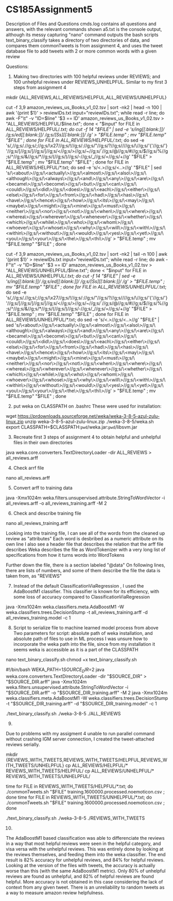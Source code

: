 # CS185Assignment5

Description of Files and Questions
cmds.log contains all questions and answers, with the relevant commands shown
a5.txt is the console output, although its messy capturing "nano" command outputs
the bash scripts text_binary_classify takes a directory of two directories of data, and compares them
commonTweets is from assignment 4, and uses the tweet database file to add tweets with 2 or more common words with a given review

Questions:
1) Making two directories with 100 helpful reviews under REVIEWS; and 100 unhelpful reviews under REVIEWS_UNHELPFUL. 
Similar to my first 3 steps from assignment 4

mkdir {ALL_REVIEWS,ALL_REVIEWS/HELPFUL,ALL_REVIEWS/UNHELPFUL}

cut -f 3,9 amazon_reviews_us_Books_v1_02.tsv | sort -nk2 | head -n 100 | awk '{print $1}' > reviewIDs.txt
input="reviewIDs.txt"; while read -r line; do awk -F"\t" -v "ID=$line" '$3 == ID' amazon_reviews_us_Books_v1_02.tsv > "ALL_REVIEWS/HELPFUL/$line.txt"; done < "$input"
for FILE in ALL_REVIEWS/HELPFUL/*.txt; do cut -f 14 "$FILE" | sed -e 's/ing[[:blank:]]/ /g;s/ed[[:blank:]]/ /g;s/[Ss][[:blank:]]/ /g' > "$FILE.temp" ; mv "$FILE.temp" "$FILE" ;  done
for FILE in ALL_REVIEWS/HELPFUL/*.txt; do sed -e 's/,//g;s/\.//g;s/\;//g;s/\x27//g;s/\!//g;s/\://g;s/\"//g;s/\?//g;s/\///g;s/\\//g;s/'\{'//g;s/'\}'//g;s/\[//g;s/\]//g;s/\|//g;s/\<//g;s/\>//g;s/\~//g;s/\`//g;s/@//g;s/\#//g;s/\$//g;s/%//g;s/\^//g;s/\&//g;s/\*//g;s/(//g;s/)//g;s/-//g;s/_//g;s/=//g;s/+//g' "$FILE" > "$FILE.temp" ; mv "$FILE.temp" "$FILE" ;  done
for FILE in ALL_REVIEWS/HELPFUL/*.txt; do sed -e 's/\<.\>//g;s/\<..\>//g' "$FILE" | sed 's/\<about\>//g;s/\<actually\>//g;s/\<almost\>//g;s/\<also\>//g;s/\<although\>//g;s/\<always\>//g;s/\<and\>//g;s/\<any\>//g;s/\<are\>//g;s/\<became\>//g;s/\<become\>//g;s/\<but\>//g;s/\<can\>//g;s/\<could\>//g;s/\<did\>//g;s/\<does\>//g;s/\<each\>//g;s/\<either\>//g;s/\<else\>//g;s/\<for\>//g;s/\<from\>//g;s/\<had\>//g;s/\<has\>//g;s/\<have\>//g;s/\<hence\>//g;s/\<how\>//g;s/\<its\>//g;s/\<may\>//g;s/\<maybe\>//g;s/\<might\>//g;s/\<mine\>//g;s/\<must\>//g;s/\<neither\>//g;s/\<nor\>//g;s/\<not\>//g;s/\<when\>//g;s/\<where\>//g;s/\<wherea\>//g;s/\<wherever\>//g;s/\<whenever\>//g;s/\<whether\>//g;s/\<which\>//g;s/\<while\>//g;s/\<who\>//g;s/\<whom\>//g;s/\<whoever\>//g;s/\<whose\>//g;s/\<why\>//g;s/\<will\>//g;s/\<with\>//g;s/\<within\>//g;s/\<without\>//g;s/\<would\>//g;s/\<yes\>//g;s/\<yet\>//g;s/\<you\>//g;s/\<your\>//g;s/\<the\>//g;s/\<thi\>//g' > "$FILE.temp" ; mv "$FILE.temp" "$FILE" ; done

cut -f 3,9 amazon_reviews_us_Books_v1_02.tsv | sort -nk2 | tail -n 100 | awk '{print $1}' > reviewIDs.txt
input="reviewIDs.txt"; while read -r line; do awk -F"\t" -v "ID=$line" '$3 == ID' amazon_reviews_us_Books_v1_02.tsv > "ALL_REVIEWS/UNHELPFUL/$line.txt"; done < "$input"
for FILE in ALL_REVIEWS/UNHELPFUL/*.txt; do cut -f 14 "$FILE" | sed -e 's/ing[[:blank:]]/ /g;s/ed[[:blank:]]/ /g;s/[Ss][[:blank:]]/ /g' > "$FILE.temp" ; mv "$FILE.temp" "$FILE" ;  done
for FILE in ALL_REVIEWS/UNHELPFUL/*.txt; do sed -e 's/,//g;s/\.//g;s/\;//g;s/\x27//g;s/\!//g;s/\://g;s/\"//g;s/\?//g;s/\///g;s/\\//g;s/'\{'//g;s/'\}'//g;s/\[//g;s/\]//g;s/\|//g;s/\<//g;s/\>//g;s/\~//g;s/\`//g;s/@//g;s/\#//g;s/\$//g;s/%//g;s/\^//g;s/\&//g;s/\*//g;s/(//g;s/)//g;s/-//g;s/_//g;s/=//g;s/+//g' "$FILE" > "$FILE.temp" ; mv "$FILE.temp" "$FILE" ;  done
for FILE in ALL_REVIEWS/UNHELPFUL/*.txt; do sed -e 's/\<.\>//g;s/\<..\>//g' "$FILE" | sed 's/\<about\>//g;s/\<actually\>//g;s/\<almost\>//g;s/\<also\>//g;s/\<although\>//g;s/\<always\>//g;s/\<and\>//g;s/\<any\>//g;s/\<are\>//g;s/\<became\>//g;s/\<become\>//g;s/\<but\>//g;s/\<can\>//g;s/\<could\>//g;s/\<did\>//g;s/\<does\>//g;s/\<each\>//g;s/\<either\>//g;s/\<else\>//g;s/\<for\>//g;s/\<from\>//g;s/\<had\>//g;s/\<has\>//g;s/\<have\>//g;s/\<hence\>//g;s/\<how\>//g;s/\<its\>//g;s/\<may\>//g;s/\<maybe\>//g;s/\<might\>//g;s/\<mine\>//g;s/\<must\>//g;s/\<neither\>//g;s/\<nor\>//g;s/\<not\>//g;s/\<when\>//g;s/\<where\>//g;s/\<wherea\>//g;s/\<wherever\>//g;s/\<whenever\>//g;s/\<whether\>//g;s/\<which\>//g;s/\<while\>//g;s/\<who\>//g;s/\<whom\>//g;s/\<whoever\>//g;s/\<whose\>//g;s/\<why\>//g;s/\<will\>//g;s/\<with\>//g;s/\<within\>//g;s/\<without\>//g;s/\<would\>//g;s/\<yes\>//g;s/\<yet\>//g;s/\<you\>//g;s/\<your\>//g;s/\<the\>//g;s/\<thi\>//g' > "$FILE.temp" ; mv "$FILE.temp" "$FILE" ; done

2) put weka on CLASSPATH on .bashrc
These were used for installation:

wget https://prdownloads.sourceforge.net/weka/weka-3-8-5-azul-zulu-linux.zip
unzip weka-3-8-5-azul-zulu-linux.zip
./weka-3-8-5/weka.sh
export CLASSPATH=$CLASSPATH:`pwd`/weka.jar:`pwd`/libsvm.jar


3) Recreate first 3 steps of assignment 4 to obtain helpful and unhelpful files in their own directories

java weka.core.converters.TextDirectoryLoader -dir ALL_REVIEWS > all_reviews.arff

4) Check arrf file 

nano all_reviews.arff

5) Convert arff to training data

java -Xmx1024m weka.filters.unsupervised.attribute.StringToWordVector  -i all_reviews.arff -o all_reviews_training.arff -M 2

6) Check and describe training file

nano all_reviews_training.arff

Looking into the training file, I can see all of the words from the cleaned up review as "attributes"
Each word is desbribed as a numeric attribute on its own line
I also see a header file that describes the relation that the arff file describes
Weka describes the file as WordTokenizer with a very long list of specifications from how it turns words into WordTokens

Further down the file, there is a section labeled "@data"
On following lines, there are lists of numbers, and some of them describe the file the data is taken from, as "REVIEWS"

7) Instead of the default ClassificationViaRegression , I used the AdaBoostM1 classifier.
This classifier is known for its efficiency, with some loss of accuracy compared to ClassificationViaRegression

java -Xmx1024m  weka.classifiers.meta.AdaBoostM1 -W weka.classifiers.trees.DecisionStump   -t  all_reviews_training.arff -d all_reviews_training.model -c 1

8) Script to serialize file to machine learned model process from above
Two parameters for script: absolute path of weka installation, and absolute path of files to use in ML process
I was unsure how to incorporate the weka path into the file, since from my installation it seems weka is accessible as it is a part of the CLASSPATH

nano text_binary_classify.sh
chmod +x text_binary_classify.sh

#!/bin/bash
WEKA_PATH=$1
SOURCE_DIR=$2
java weka.core.converters.TextDirectoryLoader -dir "$SOURCE_DIR" > "$SOURCE_DIR.arff" 
java -Xmx1024m weka.filters.unsupervised.attribute.StringToWordVector  -i "$SOURCE_DIR.arff"  -o "$SOURCE_DIR_training.arff"  -M 2
java -Xmx1024m  weka.classifiers.meta.AdaBoostM1 -W weka.classifiers.trees.DecisionStump   -t  "$SOURCE_DIR_training.arff" -d "$SOURCE_DIR_training.model" -c 1

./text_binary_classify.sh ./weka-3-8-5 ./ALL_REVIEWS

9)
Due to problems with my assigment 4 unable to run parallel command without crashing IGM server connection, I created the tweet-attached reviews serially.

mkdir {REVIEWS_WITH_TWEETS,REVIEWS_WITH_TWEETS/HELPFUL,REVIEWS_WITH_TWEETS/UNHELPFUL}
cp ALL_REVIEWS/HELPFUL/* REVIEWS_WITH_TWEETS/HELPFUL/
cp ALL_REVIEWS/UNHELPFUL/* REVIEWS_WITH_TWEETS/UNHELPFUL/

time for FILE in REVIEWS_WITH_TWEETS/HELPFUL/*.txt; do ./commonTweets.sh "$FILE" training.1600000.processed.noemoticon.csv ; done
time for FILE in REVIEWS_WITH_TWEETS/UNHELPFUL/*.txt; do ./commonTweets.sh "$FILE" training.1600000.processed.noemoticon.csv ; done

./text_binary_classify.sh ./weka-3-8-5 ./REVIEWS_WITH_TWEETS

10)
The AdaBoostM1 based classification was able to differenciate the reviews in a way that most helpful reviews were seen in the helpful category, and visa versa with the unhelpful reviews. 
This was entirely done by looking at the reviews themselves, and feeding them into the weka classifier. The end result is 82% accuracy for unhelpful reviews, and 84% for helpful reviews.
Looking at the version of the files with tweets, the accuracy is actually worse than this (with the same AdaBoostM1 metric).
Only 80% of unhelpful reviews are found as unhelpful, and 82% of helpful reviews are found helpful.
More accuracy is not obtained in this case considering the lack of context from any given tweet.
There is an unreliability to random tweets as a way to measure amazon review helpfulness. 
